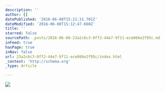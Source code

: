 ```yaml
---
description: ''
author: []
datePublished: '2016-06-08T15:21:31.701Z'
dateModified: '2016-06-08T15:12:47.660Z'
title: ''
starred: false
sourcePath: _posts/2016-06-08-23a2c6c3-0ff2-44e7-9f11-ece066e2f95c.md
inFeed: true
hasPage: true
inNav: false
url: 23a2c6c3-0ff2-44e7-9f11-ece066e2f95c/index.html
_context: 'http://schema.org'
_type: Article

---
```

![](https://the-grid-user-content.s3-us-west-2.amazonaws.com/4c397d60-8509-4f14-a1dd-0121036f0df9.jpg)